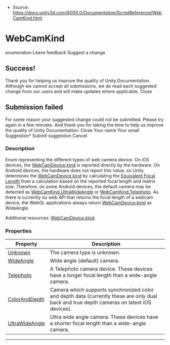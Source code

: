 * Source: https://docs.unity3d.com/6000.0/Documentation/ScriptReference/WebCamKind.html

# WebCamKind
enumeration
Leave feedback
Suggest a change
## Success!
Thank you for helping us improve the quality of Unity Documentation. Although we cannot accept all submissions, we do read each suggested change from our users and will make updates where applicable.
Close
## Submission failed
For some reason your suggested change could not be submitted. Please <a>try again</a> in a few minutes. And thank you for taking the time to help us improve the quality of Unity Documentation.
Close
Your name Your email Suggestion* Submit suggestion
Cancel
### Description
Enum representing the different types of web camera device.
On iOS devices, the [WebCamDevice.kind](https://docs.unity3d.com/6000.0/Documentation/ScriptReference/WebCamDevice-kind.html) is reported directly by the hardware. On Android devices, the hardware does not report this value, so Unity determines the [WebCamDevice.kind](https://docs.unity3d.com/6000.0/Documentation/ScriptReference/WebCamDevice-kind.html) by calculating the [Equivalent Focal Length](https://en.wikipedia.org/wiki/35_mm_equivalent_focal_length) from a calculation based on the reported focal length and matrix size. Therefore, on some Android devices, the default camera may be detected as [WebCamKind.UltraWideAngle](https://docs.unity3d.com/6000.0/Documentation/ScriptReference/WebCamKind.UltraWideAngle.html) or [WebCamKind.Telephoto](https://docs.unity3d.com/6000.0/Documentation/ScriptReference/WebCamKind.Telephoto.html). As there is currently no web API that returns the focal length of a webcam device, the WebGL applications always return [WebCamDevice.kind](https://docs.unity3d.com/6000.0/Documentation/ScriptReference/WebCamDevice-kind.html) as WideAngle.  
  
Additional resources: [WebCamDevice.kind](https://docs.unity3d.com/6000.0/Documentation/ScriptReference/WebCamDevice-kind.html).
### Properties
Property | Description  
---|---  
[Unknown](https://docs.unity3d.com/6000.0/Documentation/ScriptReference/WebCamKind.Unknown.html) | The camera type is unknown.  
[WideAngle](https://docs.unity3d.com/6000.0/Documentation/ScriptReference/WebCamKind.WideAngle.html) | Wide angle (default) camera.  
[Telephoto](https://docs.unity3d.com/6000.0/Documentation/ScriptReference/WebCamKind.Telephoto.html) | A Telephoto camera device. These devices have a longer focal length than a wide-angle camera.  
[ColorAndDepth](https://docs.unity3d.com/6000.0/Documentation/ScriptReference/WebCamKind.ColorAndDepth.html) | Camera which supports synchronized color and depth data (currently these are only dual back and true depth cameras on latest iOS devices).  
[UltraWideAngle](https://docs.unity3d.com/6000.0/Documentation/ScriptReference/WebCamKind.UltraWideAngle.html) | Ultra wide angle camera. These devices have a shorter focal length than a wide-angle camera.  
* * *
